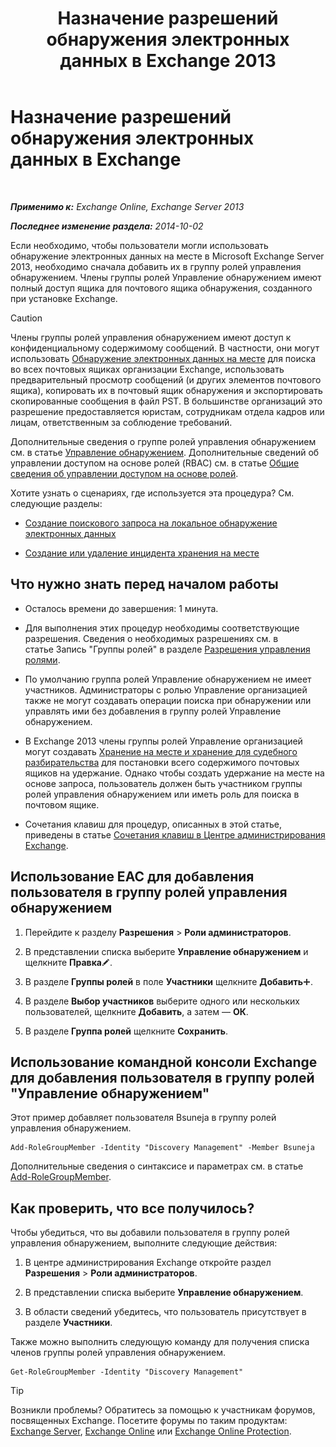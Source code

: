 ﻿---
title: 'Назначение разрешений обнаружения электронных данных в Exchange 2013'
TOCTitle: Назначение разрешений обнаружения электронных данных в Exchange
ms:assetid: 729e09d8-614b-431f-ae04-ae41fb4c628e
ms:mtpsurl: https://technet.microsoft.com/ru-ru/library/Dd298059(v=EXCHG.150)
ms:contentKeyID: 50488404
ms.date: 04/30/2018
mtps_version: v=EXCHG.150
ms.translationtype: HT
---

# Назначение разрешений обнаружения электронных данных в Exchange

 

_**Применимо к:** Exchange Online, Exchange Server 2013_

_**Последнее изменение раздела:** 2014-10-02_

Если необходимо, чтобы пользователи могли использовать обнаружение электронных данных на месте в Microsoft Exchange Server 2013, необходимо сначала добавить их в группу ролей управления обнаружением. Члены группы ролей Управление обнаружением имеют полный доступ ящика для почтового ящика обнаружения, созданного при установке Exchange.

> [!CAUTION]  
> Члены группы ролей управления обнаружением имеют доступ к конфиденциальному содержимому сообщений. В частности, они могут использовать <a href="in-place-ediscovery-exchange-2013-help.md">Обнаружение электронных данных на месте</a> для поиска во всех почтовых ящиках организации Exchange, использовать предварительный просмотр сообщений (и других элементов почтового ящика), копировать их в почтовый ящик обнаружения и экспортировать скопированные сообщения в файл PST. В большинстве организаций это разрешение предоставляется юристам, сотрудникам отдела кадров или лицам, ответственным за соблюдение требований.<br />



Дополнительные сведения о группе ролей управления обнаружением см. в статье [Управление обнаружением](discovery-management-exchange-2013-help.md). Дополнительные сведений об управлении доступом на основе ролей (RBAC) см. в статье [Общие сведения об управлении доступом на основе ролей](understanding-role-based-access-control-exchange-2013-help.md).

Хотите узнать о сценариях, где используется эта процедура? См. следующие разделы:

  - [Создание поискового запроса на локальное обнаружение электронных данных](create-an-in-place-ediscovery-search-exchange-2013-help.md)

  - [Создание или удаление инцидента хранения на месте](create-or-remove-an-in-place-hold-exchange-2013-help.md)

## Что нужно знать перед началом работы

  - Осталось времени до завершения: 1 минута.

  - Для выполнения этих процедур необходимы соответствующие разрешения. Сведения о необходимых разрешениях см. в статье Запись "Группы ролей" в разделе [Разрешения управления ролями](role-management-permissions-exchange-2013-help.md).

  - По умолчанию группа ролей Управление обнаружением не имеет участников. Администраторы с ролью Управление организацией также не могут создавать операции поиска при обнаружении или управлять ими без добавления в группу ролей Управление обнаружением.

  - В Exchange 2013 члены группы ролей Управление организацией могут создавать [Хранение на месте и хранение для судебного разбирательства](in-place-hold-and-litigation-hold-exchange-2013-help.md) для постановки всего содержимого почтовых ящиков на удержание. Однако чтобы создать удержание на месте на основе запроса, пользователь должен быть участником группы ролей управления обнаружением или иметь роль для поиска в почтовом ящике.

  - Сочетания клавиш для процедур, описанных в этой статье, приведены в статье [Сочетания клавиш в Центре администрирования Exchange](keyboard-shortcuts-in-the-exchange-admin-center-exchange-online-protection-help.md).

## Использование EAC для добавления пользователя в группу ролей управления обнаружением

1.  Перейдите к разделу **Разрешения** \> **Роли администраторов**.

2.  В представлении списка выберите **Управление обнаружением** и щелкните **Правка**![Значок редактирования](images/Bb124582.6f53ccb2-1f13-4c02-bea0-30690e6ea71d(EXCHG.150).gif "Значок редактирования").

3.  В разделе **Группы ролей** в поле **Участники** щелкните **Добавить**![Значок добавления](images/JJ218640.c1e75329-d6d7-4073-a27d-498590bbb558(EXCHG.150).gif "Значок добавления").

4.  В разделе **Выбор участников** выберите одного или нескольких пользователей, щелкните **Добавить**, а затем — **ОК**.

5.  В разделе **Группа ролей** щелкните **Сохранить**.

## Использование командной консоли Exchange для добавления пользователя в группу ролей "Управление обнаружением"

Этот пример добавляет пользователя Bsuneja в группу ролей управления обнаружением.

    Add-RoleGroupMember -Identity "Discovery Management" -Member Bsuneja

Дополнительные сведения о синтаксисе и параметрах см. в статье [Add-RoleGroupMember](https://technet.microsoft.com/ru-ru/library/dd638207\(v=exchg.150\)).

## Как проверить, что все получилось?

Чтобы убедиться, что вы добавили пользователя в группу ролей управления обнаружением, выполните следующие действия:

1.  В центре администрирования Exchange откройте раздел **Разрешения** \> **Роли администраторов**.

2.  В представлении списка выберите **Управление обнаружением**.

3.  В области сведений убедитесь, что пользователь присутствует в разделе **Участники**.

Также можно выполнить следующую команду для получения списка членов группы ролей управления обнаружением.

    Get-RoleGroupMember -Identity "Discovery Management"

> [!TIP]  
> Возникли проблемы? Обратитесь за помощью к участникам форумов, посвященных Exchange. Посетите форумы по таким продуктам: <a href="https://go.microsoft.com/fwlink/p/?linkid=60612">Exchange Server</a>, <a href="https://go.microsoft.com/fwlink/p/?linkid=267542">Exchange Online</a> или <a href="https://go.microsoft.com/fwlink/p/?linkid=285351">Exchange Online Protection</a>.

